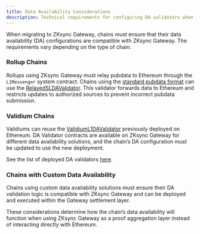 ```yaml
---
title: Data Availability Considerations
description: Technical requirements for configuring DA validators when using ZKsync Gateway as a settlement layer.
---
```


When migrating to ZKsync Gateway, chains must ensure that their data availability (DA) configurations are compatible with ZKsync Gateway.
The requirements vary depending on the type of chain.

### Rollup Chains

Rollups using ZKsync Gateway must relay pubdata to Ethereum through the `L1Messenger` system contract.
Chains using the [standard pubdata format](https://github.com/matter-labs/era-contracts/blob/release-v27/docs/settlement_contracts/data_availability/rollup_da.md)
can use the [RelayedSLDAValidator](https://github.com/matter-labs/era-contracts/blob/release-v27/l1-contracts/contracts/state-transition/data-availability/RelayedSLDAValidator.sol).
This validator forwards data to Ethereum and restricts updates to authorized sources to prevent incorrect pubdata submission.

### Validium Chains

Validiums can reuse the [ValidiumL1DAValidator](https://github.com/matter-labs/era-contracts/blob/release-v27/l1-contracts/contracts/state-transition/data-availability/ValidiumL1DAValidator.sol)
previously deployed on Ethereum.
DA Validator contracts are available on ZKsync Gateway for different data availability solutions, and the chain’s DA configuration
must be updated to use the new deployment.

See the list of deployed DA validators [here](/zk-stack/running/validium#zksync-gateway).

### Chains with Custom Data Availability

Chains using custom data availability solutions must ensure their DA validation logic is compatible with ZKsync Gateway and
can be deployed and executed within the Gateway settlement layer.

These considerations determine how the chain’s data availability will function when using ZKsync Gateway as a proof aggregation layer instead
of interacting directly with Ethereum.
